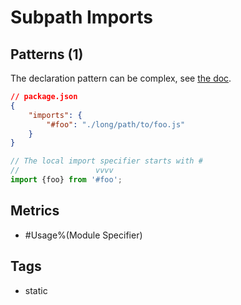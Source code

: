 # Subpath Imports

## Patterns (1)

The declaration pattern can be complex,
see [the doc](https://nodejs.org/api/packages.html#subpath-imports).

```json
// package.json
{
    "imports": {
        "#foo": "./long/path/to/foo.js"
    }
}
```

```js
// The local import specifier starts with #
//                 vvvv
import {foo} from '#foo';
```

## Metrics

* #Usage%(Module Specifier)

## Tags

* static
